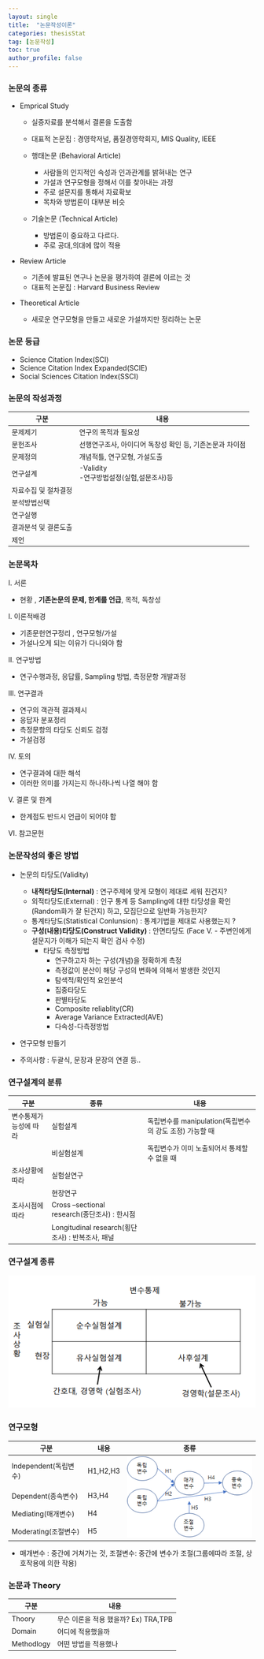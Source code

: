 ```yaml
---
layout: single
title:  "논문작성이론"
categories: thesisStat
tag: [논문작성]
toc: true
author_profile: false
---
```


### 논문의 종류
* Emprical Study
  * 실증자료를 분석해서 결론을 도출함
  * 대표적 논문집 : 경영학저널, 품질경영학회지, MIS Quality, IEEE
  * 행태논문 (Behavioral Article)
    - 사람들의 인지적인 속성과 인과관계를 밝혀내는 연구
    - 가설과 연구모형을 정해서 이를 찾아내는 과정
    - 주로 설문지를 통해서 자료확보
    - 목차와 방법론이 대부분 비슷
  
  * 기술논문 (Technical Article)
    - 방법론이 중요하고 다르다.
    - 주로 공대,의대에 많이 적용

* Review Article
  * 기존에 발표된 연구나 논문을 평가하여 결론에 이르는 것
  * 대표적 논문집 : Harvard Business Review

* Theoretical Article
  * 새로운 연구모형을 만들고 새로운 가설까지만 정리하는 논문

### 논문 등급
* Science Citation Index(SCI)
* Science Citation Index Expanded(SCIE)
* Social Sciences Citation Index(SSCI)


### 논문의 작성과정

|구분|내용|
|-|-|
|문제제기|연구의 목적과 필요성|
|문헌조사|선행연구조사, 아이디어 독창성 확인 등, 기존논문과 차이점|
|문제정의|개념적틀, 연구모형, 가설도출|
|연구설계|-Validity<br>-연구방법설정(실험,설문조사)등|
|자료수집 및 절차결정||
|분석방법선택||
|연구실행||
|결과분석 및 결론도출||
|제언||


### 논문목차
Ⅰ. 서론
  * 현황 , **기존논문의 문제, 한계를 언급**, 목적, 독창성

Ⅰ. 이론적배경
  * 기존문헌연구정리 ,  연구모형/가설
  * 가설나오게 되는 이유가 다나와야 함

Ⅱ. 연구방법
  * 연구수행과정, 응답률, Sampling 방법, 측정문항 개발과정

Ⅲ. 연구결과
  * 연구의 객관적 결과제시
  * 응답자 분포정리
  * 측정문항의 타당도 신뢰도 검정
  * 가설검정
  
Ⅳ. 토의
  * 연구결과에 대한 해석
  * 이러한 의미를 가지는지 하나하나씩 나열 해야 함

Ⅴ. 결론 및 한계
  * 한계점도 반드시 언급이 되어야 함
  
Ⅵ. 참고문헌


### 논문작성의 좋은 방법

* 논문의 타당도(Validity)
  * **내적타당도(Internal)** : 연구주제에 맞게 모형이 제대로 세워 진건지?
  * 외적타당도(External) : 인구 통계 등 Sampling에 대한 타당성을 확인(Random화가 잘 된건지) 하고, 모집단으로 일반화 가능한지?
  * 통계타당도(Statistical Conlunsion) : 통계기법을 제대로 사용했는지 ?
  * **구성(내용)타당도(Construct Validity)** : 안면타당도 (Face V. - 주변인에게 설문지가 이해가 되는지 확인 검사 수정)
    * 타당도 측정방법
      * 연구하고자 하는 구성(개념)을 정확하게 측정
      * 측정값이 분산이 해당 구성의 변화에 의해서 발생한 것인지
      * 탐색적/확인적 요인분석
      * 집중타당도
      * 판별타당도
      * Composite  reliablity(CR)
      * Average Variance Extracted(AVE)
      * 다속성-다측정방법

* 연구모형 만들기

* 주의사항 : 두괄식, 문장과 문장의 연결 등..
  
  
### 연구설계의 분류

|구분|종류|내용|
|-|-|-|
|변수통제가능성에 따라|실험설계|독립변수를 manipulation(독립변수의 강도 조정) 가능할 때|
||비실험설계|독립변수가 이미 노출되어서 통제할 수 없을 때|
|조사상황에 따라|실험실연구||
||현장연구||
|조사시점에 따라|Cross –sectional research(종단조사) : 한시점||
||Longitudinal research(횡단조사) : 반복조사, 패널||


### 연구설계 종류

<center><img src="../../images/2022-03-16-thesisStat/pic-1.png" /> </center>


### 연구모형

<table>
<thead>
<tr><th>구분</th><th>내용</th><th>종류</th></tr>
</thead>
<tbody>
<tr><td>Independent(독립변수)</td><td>H1,H2,H3</td><td rowspan="4" style="vertical:middle;"><img src="../../images/2022-03-16-thesisStat/pic-2.png" /></td></tr>
<tr><td>Dependent(종속변수)</td><td>H3,H4</td></tr>
<tr><td>Mediating(매개변수)</td><td>H4</td></tr>
<tr><td>Moderating(조절변수)</td><td>H5</td></tr>
</tbody>
</table>

* 매개변수 : 중간에 거쳐가는 것, 조절변수: 중간에 변수가 조절(그룹에따라 조절, 상호작용에 의한 작용)


### 논문과 Theory

<table>
<thead>
<tr><th>구분</th><th>내용</th></tr>
</thead>
<tbody>
<tr><td>Thoory</td><td>무슨 이론을 적용 했을까? Ex) TRA,TPB</td></tr>
<tr><td>Domain</td><td>어디에 적용했을까</td></tr>
<tr><td>Methodlogy</td><td>어떤 방법을 적용했나</td></tr>
</tbody>
</table>
